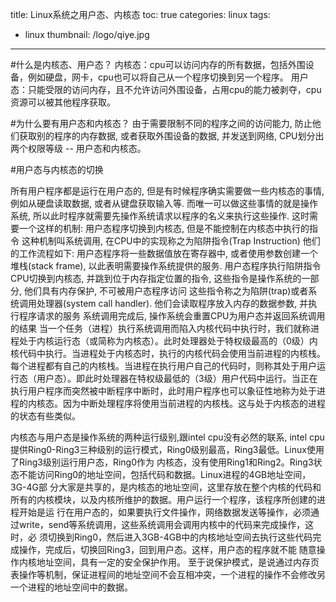 title: Linux系统之用户态、内核态
toc: true
categories: linux
tags:
  - linux
thumbnail: /logo/qiye.jpg
---
#什么是内核态、用户态？
内核态：cpu可以访问内存的所有数据，包括外围设备，例如硬盘，网卡，cpu也可以将自己从一个程序切换到另一个程序。
用户态：只能受限的访问内存，且不允许访问外围设备，占用cpu的能力被剥夺，cpu资源可以被其他程序获取。

#为什么要有用户态和内核态？
由于需要限制不同的程序之间的访问能力, 防止他们获取别的程序的内存数据, 或者获取外围设备的数据, 并发送到网络, 
CPU划分出两个权限等级 -- 用户态和内核态。

#用户态与内核态的切换
 
所有用户程序都是运行在用户态的, 但是有时候程序确实需要做一些内核态的事情, 例如从硬盘读取数据, 或者从键盘获取输入等. 而唯一可以做这些事情的就是操作系统, 所以此时程序就需要先操作系统请求以程序的名义来执行这些操作.
这时需要一个这样的机制: 用户态程序切换到内核态, 但是不能控制在内核态中执行的指令
这种机制叫系统调用, 在CPU中的实现称之为陷阱指令(Trap Instruction)
他们的工作流程如下:
用户态程序将一些数据值放在寄存器中, 或者使用参数创建一个堆栈(stack frame), 以此表明需要操作系统提供的服务.
用户态程序执行陷阱指令
CPU切换到内核态, 并跳到位于内存指定位置的指令, 这些指令是操作系统的一部分, 他们具有内存保护, 不可被用户态程序访问
这些指令称之为陷阱(trap)或者系统调用处理器(system call handler). 他们会读取程序放入内存的数据参数, 并执行程序请求的服务
系统调用完成后, 操作系统会重置CPU为用户态并返回系统调用的结果
当一个任务（进程）执行系统调用而陷入内核代码中执行时，我们就称进程处于内核运行态（或简称为内核态）。此时处理器处于特权级最高的（0级）内核代码中执行。当进程处于内核态时，执行的内核代码会使用当前进程的内核栈。每个进程都有自己的内核栈。当进程在执行用户自己的代码时，则称其处于用户运行态（用户态）。即此时处理器在特权级最低的（3级）用户代码中运行。当正在执行用户程序而突然被中断程序中断时，此时用户程序也可以象征性地称为处于进程的内核态。因为中断处理程序将使用当前进程的内核栈。这与处于内核态的进程的状态有些类似。 

内核态与用户态是操作系统的两种运行级别,跟intel cpu没有必然的联系, intel cpu提供Ring0-Ring3三种级别的运行模式，Ring0级别最高，Ring3最低。Linux使用了Ring3级别运行用户态，Ring0作为 内核态，没有使用Ring1和Ring2。Ring3状态不能访问Ring0的地址空间，包括代码和数据。Linux进程的4GB地址空间，3G-4G部 分大家是共享的，是内核态的地址空间，这里存放在整个内核的代码和所有的内核模块，以及内核所维护的数据。用户运行一个程序，该程序所创建的进程开始是运 行在用户态的，如果要执行文件操作，网络数据发送等操作，必须通过write，send等系统调用，这些系统调用会调用内核中的代码来完成操作，这时，必 须切换到Ring0，然后进入3GB-4GB中的内核地址空间去执行这些代码完成操作，完成后，切换回Ring3，回到用户态。这样，用户态的程序就不能 随意操作内核地址空间，具有一定的安全保护作用。
至于说保护模式，是说通过内存页表操作等机制，保证进程间的地址空间不会互相冲突，一个进程的操作不会修改另一个进程的地址空间中的数据。